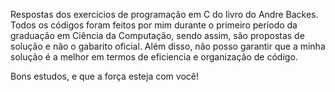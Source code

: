 Respostas dos exercicios de programação em C do livro do Andre Backes.
Todos os códigos foram feitos por mim durante o primeiro período da graduação em Ciência da Computação, sendo assim, são propostas de solução e  não o gabarito oficial.
Além disso, não posso garantir que a minha solução é a melhor em termos de eficiencia e organização de código.

Bons estudos,
e que a força esteja com você!
